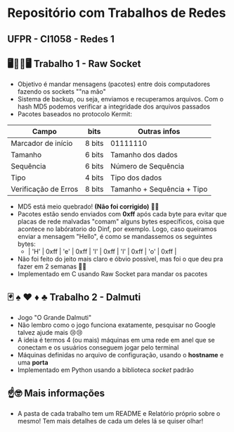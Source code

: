 # Repositório com Trabalhos de Redes
## UFPR - CI1058 - Redes 1


## 🖥️🔌🔌🖥️ Trabalho 1 - Raw Socket
* Objetivo é mandar mensagens (pacotes) entre dois computadores fazendo os sockets ""na mão"
* Sistema de backup, ou seja, enviamos e recuperamos arquivos. Com o hash MD5 podemos verificar a integridade dos arquivos passados
* Pacotes baseados no protocolo Kermit:

| Campo                |  bits  | Outras infos               |
|----------------------|--------|----------------------------|
| Marcador de início   | 8 bits | 01111110                   |
| Tamanho              | 6 bits | Tamanho dos dados          |
| Sequência            | 6 bits | Número de Sequência        |
| Tipo                 | 4 bits | Tipo dos dados             |
| Verificação de Erros | 8 bits | Tamanho + Sequência + Tipo |

* MD5 está meio quebrado! **(Não foi corrigido)** 🥶🥶
* Pacotes estão sendo enviados com **0xff** após cada byte para evitar que placas de rede malvadas "comam" alguns bytes específicos, coisa que acontece no labóratorio do Dinf, por exemplo. Logo, caso queiramos enviar a mensagem "Hello", é como se mandassemos os seguintes bytes:
   * | 'H' | 0xff | 'e' | 0xff | 'l' | 0xff | 'l' | 0xff | 'o' | 0xff |
* Não foi feito do jeito mais claro e óbvio possível, mas foi o que deu pra fazer em 2 semanas 🤷🤷 
* Implementado em C usando Raw Socket para mandar os pacotes


## 🃏 ♠️ ♥️ ♦️ ♣️ Trabalho 2 - Dalmuti
* Jogo "O Grande Dalmuti"
* Não lembro como o jogo funciona exatamente, pesquisar no Google talvez ajude mais 😢😢
* A ideia é termos 4 (ou mais) máquinas em uma rede em anel que se conectam e os usuários conseguem jogar pelo terminal
* Máquinas definidas no arquivo de configuração, usando o **hostname** e uma **porta**
* Implementado em Python usando a biblioteca *socket* padrão

## ☝️🤓 Mais informações
* A pasta de cada trabalho tem um README e Relatório próprio sobre o mesmo! Tem mais detalhes de cada um deles lá se quiser olhar!